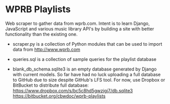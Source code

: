 # WPRB Playlists

Web scraper to gather data from wprb.com. Intent is to learn Django, JavaScript and various music library API's by building a site with better functionality than the existing one.

* scraper.py is a collection of Python modules that can be used to import data from http://www.wprb.com

* queries.sql is a collection of sample queries for the playlist database

* blank_db_schema.sqlite3 is an empty database generated by Django with current models. So far have had no luck uploading a full database to GitHub due to size despite GitHub's LFS tool. For now, use Dropbox or BitBucket to distribute full database:
https://www.dropbox.com/s/bc5c8hd5gwzjgj7/db.sqlite3
https://bitbucket.org/cbwdoc/wprb-playlists
